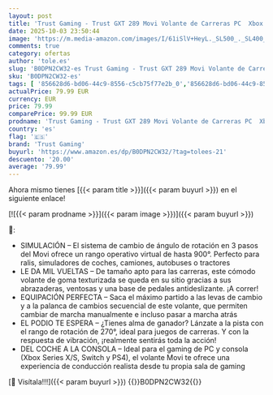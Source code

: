```yaml
---
layout: post
title: 'Trust Gaming - Trust GXT 289 Movi Volante de Carreras PC  Xbox Series X/S  PS4  Nintendo Switch  con Pedales  Levas de Cambio  Palanca de Cambios  Vibración  Racing/Farming Simulator / F1 / Gran Turismo'
date: 2025-10-03 23:50:44
image: 'https://m.media-amazon.com/images/I/61iSlV+HeyL._SL500_._SL400_.jpg'
comments: true
category: ofertas
author: 'tole.es'
slug: 'B0DPN2CW32-es Trust Gaming - Trust GXT 289 Movi Volante de Carreras PC...'
sku: 'B0DPN2CW32-es'
tags: [ '856628d6-bd06-44c9-8556-c5cb75f77e2b_0','856628d6-bd06-44c9-8556-c5cb75f77e2b_3701','Accesorios','Accesorios para Xbox Series X y S','Arborist Merchandising Root','Electrónica','Hardware y juegos para Xbox Series X y S','Informática','Mandos y controles para Xbox Series X y S','Self Service','Special Features Stores','Videojuegos','nintendo','ps4','trust gaming','xbox','🇪🇸', ]
actualPrice: 79.99 EUR
currency: EUR
price: 79.99
comparePrice: 99.99 EUR
prodname: 'Trust Gaming - Trust GXT 289 Movi Volante de Carreras PC  Xbox Series X/S  PS4  Nintendo Switch  con Pedales  Levas de Cambio  Palanca de Cambios  Vibración  Racing/Farming Simulator / F1 / Gran Turismo'
country: 'es'
flag: '🇪🇸'
brand: 'Trust Gaming'
buyurl: 'https://www.amazon.es/dp/B0DPN2CW32/?tag=tolees-21'
descuento: '20.00'
average: '79.99'
---
```


Ahora mismo tienes [{{< param title >}}]({{< param buyurl >}}) en el siguiente enlace!

[![{{< param prodname >}}]({{< param image >}})]({{< param buyurl >}})

🔎:

- SIMULACIÓN – El sistema de cambio de ángulo de rotación en 3 pasos del Movi ofrece un rango operativo virtual de hasta 900°. Perfecto para ralis, simuladores de coches, camiones, autobuses o tractores
- LE DA MIL VUELTAS – De tamaño apto para las carreras, este cómodo volante de goma texturizada se queda en su sitio gracias a sus abrazaderas, ventosas y una base de pedales antideslizante. ¡A correr!
- EQUIPACIÓN PERFECTA – Saca el máximo partido a las levas de cambio y a la palanca de cambios secuencial de este volante, que permiten cambiar de marcha manualmente e incluso pasar a marcha atrás
- EL PODIO TE ESPERA – ¿Tienes alma de ganador? Lánzate a la pista con el rango de rotación de 270°, ideal para juegos de carreras. Y con la respuesta de vibración, ¡realmente sentirás toda la acción!
- DEL COCHE A LA CONSOLA – Ideal para el gaming de PC y consola (Xbox Series X/S, Switch y PS4), el volante Movi te ofrece una experiencia de conducción realista desde tu propia sala de gaming

[🛒 Visítala!!!]({{< param buyurl >}})
{{<world>}}B0DPN2CW32{{</world>}}
